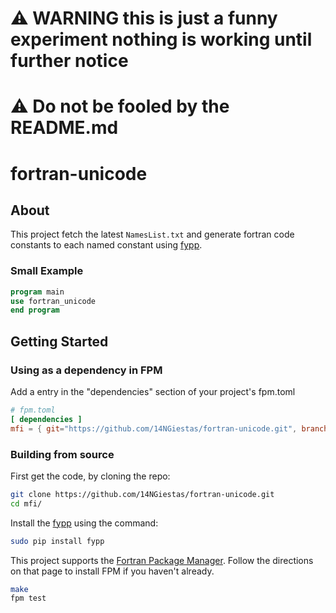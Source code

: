 # ⚠️ WARNING this is just a funny experiment nothing is working until further notice
# ⚠️ Do not be fooled by the README.md

# fortran-unicode

## About

This project fetch the latest `NamesList.txt` and generate fortran code constants to each named constant using
[fypp](https://github.com/aradi/fypp).


### Small Example

```fortran
program main
use fortran_unicode
end program
```

## Getting Started
### Using as a dependency in FPM

Add a entry in the "dependencies" section of your project's fpm.toml

```toml
# fpm.toml
[ dependencies ]
mfi = { git="https://github.com/14NGiestas/fortran-unicode.git", branch="fortran-unicode-fpm"}
```

### Building from source

First get the code, by cloning the repo:

```sh
git clone https://github.com/14NGiestas/fortran-unicode.git
cd mfi/
```

Install the [fypp](https://github.com/aradi/fypp) using the command:

```sh
sudo pip install fypp
```

This project supports the [Fortran Package Manager](https://github.com/fortran-lang/fpm). 
Follow the directions on that page to install FPM if you haven't already.

```sh
make
fpm test
```
